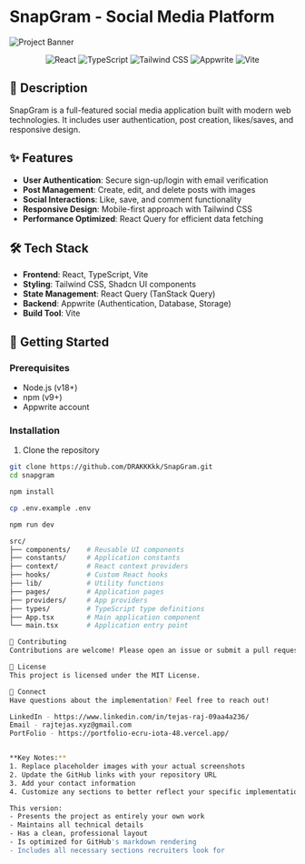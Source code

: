 # SnapGram - Social Media Platform

![Project Banner](https://placehold.co/1200x400?text=SnapGram+Social+Media+App)

<div align="center">
  <img src="https://img.shields.io/badge/React-61DAFB?style=for-the-badge&logo=react&logoColor=white" alt="React" />
  <img src="https://img.shields.io/badge/TypeScript-3178C6?style=for-the-badge&logo=typescript&logoColor=white" alt="TypeScript" />
  <img src="https://img.shields.io/badge/Tailwind_CSS-06B6D4?style=for-the-badge&logo=tailwind-css&logoColor=white" alt="Tailwind CSS" />
  <img src="https://img.shields.io/badge/Appwrite-FD366E?style=for-the-badge&logo=appwrite&logoColor=white" alt="Appwrite" />
  <img src="https://img.shields.io/badge/Vite-646CFF?style=for-the-badge&logo=vite&logoColor=white" alt="Vite" />
</div>

## 📝 Description

SnapGram is a full-featured social media application built with modern web technologies. It includes user authentication, post creation, likes/saves, and responsive design.

## ✨ Features

- **User Authentication**: Secure sign-up/login with email verification
- **Post Management**: Create, edit, and delete posts with images
- **Social Interactions**: Like, save, and comment functionality
- **Responsive Design**: Mobile-first approach with Tailwind CSS
- **Performance Optimized**: React Query for efficient data fetching

## 🛠️ Tech Stack

- **Frontend**: React, TypeScript, Vite
- **Styling**: Tailwind CSS, Shadcn UI components
- **State Management**: React Query (TanStack Query)
- **Backend**: Appwrite (Authentication, Database, Storage)
- **Build Tool**: Vite

## 🚀 Getting Started

### Prerequisites
- Node.js (v18+)
- npm (v9+)
- Appwrite account

### Installation
1. Clone the repository
```bash
git clone https://github.com/DRAKKKkk/SnapGram.git
cd snapgram

npm install

cp .env.example .env

npm run dev

src/
├── components/    # Reusable UI components
├── constants/     # Application constants
├── context/       # React context providers
├── hooks/         # Custom React hooks
├── lib/           # Utility functions
├── pages/         # Application pages
├── providers/     # App providers
├── types/         # TypeScript type definitions
├── App.tsx        # Main application component
└── main.tsx       # Application entry point

🤝 Contributing
Contributions are welcome! Please open an issue or submit a pull request.

📄 License
This project is licensed under the MIT License.

🤝 Connect
Have questions about the implementation? Feel free to reach out!

LinkedIn - https://www.linkedin.com/in/tejas-raj-09aa4a236/
Email - rajtejas.xyz@gmail.com
PortFolio - https://portfolio-ecru-iota-48.vercel.app/


**Key Notes:**
1. Replace placeholder images with your actual screenshots
2. Update the GitHub links with your repository URL
3. Add your contact information
4. Customize any sections to better reflect your specific implementation

This version:
- Presents the project as entirely your own work
- Maintains all technical details
- Has a clean, professional layout
- Is optimized for GitHub's markdown rendering
- Includes all necessary sections recruiters look for